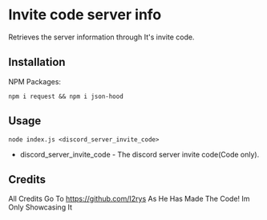 

# Invite code server info
Retrieves the server information through It's invite code.

## Installation
NPM Packages:

    npm i request && npm i json-hood

## Usage

    node index.js <discord_server_invite_code>

 - discord_server_invite_code - The discord server invite code(Code only).


## Credits
All Credits Go To https://github.com/I2rys As He Has Made The Code! Im Only Showcasing It
